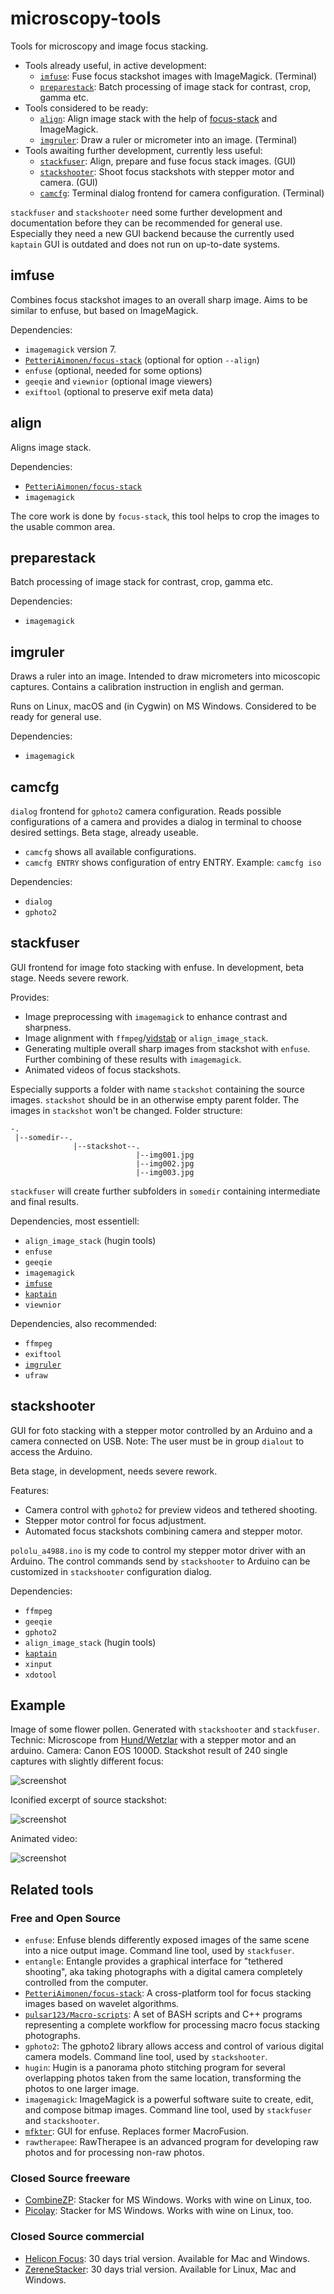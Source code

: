 # microscopy-tools

Tools for microscopy and image focus stacking.

 - Tools already useful, in active development:
   - [`imfuse`](#imfuse): Fuse focus stackshot images with ImageMagick. (Terminal)
   - [`preparestack`](#preparestack): Batch processing of image stack for contrast, crop, gamma etc. 
 - Tools considered to be ready:
   - [`align`](#align): Align image stack with the help of [focus-stack]((https://github.com/PetteriAimonen/focus-stack)) and ImageMagick.
   - [`imgruler`](#imgruler): Draw a ruler or micrometer into an image. (Terminal)
 - Tools awaiting further development, currently less useful:
   - [`stackfuser`](#stackfuser): Align, prepare and fuse focus stack images. (GUI)
   - [`stackshooter`](#stackshooter): Shoot focus stackshots with stepper motor and camera. (GUI)
   - [`camcfg`](#camcfg): Terminal dialog frontend for camera configuration. (Terminal)

`stackfuser` and `stackshooter` need some further development and documentation before they can be recommended for general use.
Especially they need a new GUI backend because the currently used `kaptain` GUI is outdated and does not run on up-to-date systems.

## imfuse

Combines focus stackshot images to an overall sharp image.
Aims to be similar to enfuse, but based on ImageMagick.

Dependencies:
 - `imagemagick` version 7.
 - [`PetteriAimonen/focus-stack`](https://github.com/PetteriAimonen/focus-stack) (optional for option `--align`)
 - `enfuse` (optional, needed for some options)
 - `geeqie` and `viewnior` (optional image viewers)
 - `exiftool` (optional to preserve exif meta data)

## align

Aligns image stack.

Dependencies:
 - [`PetteriAimonen/focus-stack`](https://github.com/PetteriAimonen/focus-stack)
 - `imagemagick`

The core work is done by `focus-stack`, this tool helps to crop the images to the usable common area.

## preparestack

Batch processing of image stack for contrast, crop, gamma etc.

Dependencies:
 - `imagemagick`

## imgruler

Draws a ruler into an image.
Intended to draw micrometers into micoscopic captures.
Contains a calibration instruction in english and german.

Runs on Linux, macOS and (in Cygwin) on MS Windows.
Considered to be ready for general use.

Dependencies:
 - `imagemagick`
 
## camcfg
`dialog` frontend for `gphoto2` camera configuration. Reads possible configurations of a camera and provides a dialog in terminal to choose desired settings. Beta stage, already useable.
 - `camcfg` shows all available configurations.
 - `camcfg ENTRY` shows configuration of entry ENTRY. Example: `camcfg iso`
 
Dependencies:
 - `dialog`
 - `gphoto2`

## stackfuser

GUI frontend for image foto stacking with enfuse. In development, beta stage. Needs severe rework.

Provides:
 - Image preprocessing with `imagemagick` to enhance contrast and sharpness. 
 - Image alignment with `ffmpeg`/[vidstab](https://github.com/georgmartius/vid.stab) or `align_image_stack`.
 - Generating multiple overall sharp images from stackshot with `enfuse`. Further combining of these results with `imagemagick`.
 - Animated videos of focus stackshots.
 
Especially supports a folder with name `stackshot` containing the source images. `stackshot` should be in an otherwise empty parent folder. The images in `stackshot` won't be changed.
Folder structure:
```
-.
 |--somedir--.
              |--stackshot--.
                            |--img001.jpg
                            |--img002.jpg
                            |--img003.jpg
```
`stackfuser` will create further subfolders in `somedir` containing intermediate and final results.

Dependencies, most essentiell:
 - `align_image_stack` (hugin tools)
 - `enfuse`
 - `geeqie`
 - `imagemagick`
 - [`imfuse`](#imfuse)
 - [`kaptain`](https://github.com/mviereck/kaptain)
 - `viewnior`

Dependencies, also recommended:
 - `ffmpeg`
 - `exiftool`
 - [`imgruler`](#imgruler)
 - `ufraw`
 
## stackshooter
GUI for foto stacking with a stepper motor controlled by an Arduino and a camera connected on USB. 
Note: The user must be in group `dialout` to access the Arduino.

Beta stage, in development, needs severe rework. 

Features:
 - Camera control with `gphoto2` for preview videos and tethered shooting.
 - Stepper motor control for focus adjustment.
 - Automated focus stackshots combining camera and stepper motor.
 
`pololu_a4988.ino` is my code to control my stepper motor driver with an Arduino. The control commands send by `stackshooter` to Arduino can be customized in `stackshooter` configuration dialog.

Dependencies:
 - `ffmpeg`
 - `geeqie`
 - `gphoto2`
 - `align_image_stack` (hugin tools)
 - [`kaptain`](https://github.com/mviereck/kaptain)
 - `xinput`
 - `xdotool`

## Example
Image of some flower pollen. Generated with `stackshooter` and `stackfuser`. 
Technic: Microscope from [Hund/Wetzlar](https://www.hund.de/en/) with a stepper motor and an arduino. 
Camera: Canon EOS 1000D. 
Stackshot result of 240 single captures with slightly different focus:

![screenshot](https://raw.githubusercontent.com/mviereck/microscopy-tools/images/example.jpg)

Iconified excerpt of source stackshot:

![screenshot](https://raw.githubusercontent.com/mviereck/microscopy-tools/images/sourcetable.jpg)

Animated video:

![screenshot](https://raw.githubusercontent.com/mviereck/microscopy-tools/images/animate.gif)

## Related tools

### Free and Open Source
 - `enfuse`: Enfuse blends differently exposed images of the same scene into a nice output
image. Command line tool, used by `stackfuser`.
 - `entangle`: Entangle provides a graphical interface for "tethered shooting", aka
taking photographs with a digital camera completely controlled from the
computer.
 - [`PetteriAimonen/focus-stack`](https://github.com/PetteriAimonen/focus-stack): A cross-platform tool for focus stacking images based on wavelet algorithms.
 - [`pulsar123/Macro-scripts`](https://github.com/pulsar123/Macro-scripts): A set of BASH scripts and C++ programs representing a complete workflow for processing macro focus stacking photographs.
 - `gphoto2`: The gphoto2 library allows access and control of various digital camera models. Command line tool, used by `stackshooter`.
 - `hugin`: Hugin is a panorama photo stitching program for several overlapping photos taken from the same location, transforming the photos to one larger image.
 - `imagemagick`: ImageMagick is a powerful software suite to create, edit, and compose bitmap images. Command line tool, used by `stackfuser` and `stackshooter`.
 - [`mfkter`](https://github.com/hqhoang/mftker): GUI for enfuse. Replaces former MacroFusion.
 - `rawtherapee`: RawTherapee is an advanced program for developing raw photos and for processing
non-raw photos.

### Closed Source freeware
 - [CombineZP](https://combinezp.software.informer.com/): Stacker for MS Windows. Works with wine on Linux, too.
 - [Picolay](http://www.picolay.de/): Stacker for MS Windows. Works with wine on Linux, too.
### Closed Source commercial
 - [Helicon Focus](https://www.heliconsoft.com/heliconsoft-products/helicon-focus/): 30 days trial version. Available for Mac and Windows.
 - [ZereneStacker](https://zerenesystems.com/cms/stacker): 30 days trial version. Available for Linux, Mac and Windows.
